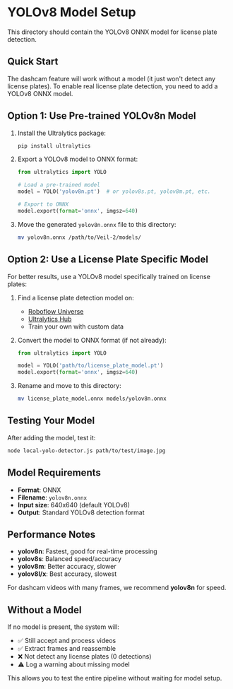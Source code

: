# YOLOv8 Model Setup

This directory should contain the YOLOv8 ONNX model for license plate detection.

## Quick Start

The dashcam feature will work without a model (it just won't detect any license plates). To enable real license plate detection, you need to add a YOLOv8 ONNX model.

## Option 1: Use Pre-trained YOLOv8n Model

1. Install the Ultralytics package:
   ```bash
   pip install ultralytics
   ```

2. Export a YOLOv8 model to ONNX format:
   ```python
   from ultralytics import YOLO
   
   # Load a pre-trained model
   model = YOLO('yolov8n.pt')  # or yolov8s.pt, yolov8m.pt, etc.
   
   # Export to ONNX
   model.export(format='onnx', imgsz=640)
   ```

3. Move the generated `yolov8n.onnx` file to this directory:
   ```bash
   mv yolov8n.onnx /path/to/Veil-2/models/
   ```

## Option 2: Use a License Plate Specific Model

For better results, use a YOLOv8 model specifically trained on license plates:

1. Find a license plate detection model on:
   - [Roboflow Universe](https://universe.roboflow.com/)
   - [Ultralytics Hub](https://hub.ultralytics.com/)
   - Train your own with custom data

2. Convert the model to ONNX format (if not already):
   ```python
   from ultralytics import YOLO
   
   model = YOLO('path/to/license_plate_model.pt')
   model.export(format='onnx', imgsz=640)
   ```

3. Rename and move to this directory:
   ```bash
   mv license_plate_model.onnx models/yolov8n.onnx
   ```

## Testing Your Model

After adding the model, test it:

```bash
node local-yolo-detector.js path/to/test/image.jpg
```

## Model Requirements

- **Format**: ONNX
- **Filename**: `yolov8n.onnx`
- **Input size**: 640x640 (default YOLOv8)
- **Output**: Standard YOLOv8 detection format

## Performance Notes

- **yolov8n**: Fastest, good for real-time processing
- **yolov8s**: Balanced speed/accuracy
- **yolov8m**: Better accuracy, slower
- **yolov8l/x**: Best accuracy, slowest

For dashcam videos with many frames, we recommend **yolov8n** for speed.

## Without a Model

If no model is present, the system will:
- ✅ Still accept and process videos
- ✅ Extract frames and reassemble
- ❌ Not detect any license plates (0 detections)
- ⚠️  Log a warning about missing model

This allows you to test the entire pipeline without waiting for model setup.

